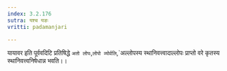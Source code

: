 ```yaml
---
index: 3.2.176
sutra: यश्च यङः
vritti: padamanjari

---
```

यायावर इति पूर्ववदिटि प्रतिषिद्धे `अतो लोपः`,`लोपो व्योर्वलि`,`अल्लोपस्य स्थानिवत्त्वादाल्लोपः प्राप्तो वरे कृतस्य स्थानिवत्त्वनिषेधान्न भवति।।